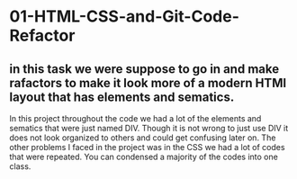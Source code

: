 # 01-HTML-CSS-and-Git-Code-Refactor
## in this task we were suppose to go in and make rafactors to make it look more of a modern HTMl layout that has elements and sematics. 

In this project throughout the code we had a lot of the elements and sematics that were just named DIV. Though it is not wrong to just use DIV it does not look organized to others and could get confusing later on. The other problems I faced in the project was in the CSS we had a lot of codes that were repeated. You can condensed a majority of the codes into one class.
